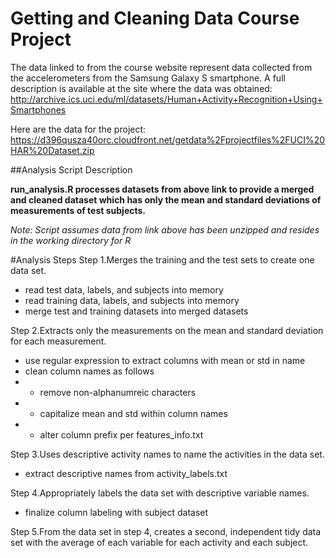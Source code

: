 Getting and Cleaning Data Course Project
========================================
The data linked to from the course website represent data collected from the accelerometers from the Samsung Galaxy S smartphone. A full description is available at the site where the data was obtained: 
http://archive.ics.uci.edu/ml/datasets/Human+Activity+Recognition+Using+Smartphones 

Here are the data for the project: 
https://d396qusza40orc.cloudfront.net/getdata%2Fprojectfiles%2FUCI%20HAR%20Dataset.zip 

##Analysis Script Description

**run_analysis.R processes datasets from above link to provide a merged and cleaned dataset which has only the mean and standard deviations of measurements of test subjects.**

*Note: Script assumes data from link above has been unzipped and resides in the working directory for R*

#Analysis Steps
Step 1.Merges the training and the test sets to create one data set.
  + read test data, labels, and subjects into memory
  + read training data, labels, and subjects into memory
  + merge test and training datasets into merged datasets

Step 2.Extracts only the measurements on the mean and standard deviation for each measurement. 
  + use regular expression to extract columns with mean or std in name
  + clean column names as follows
  + + remove non-alphanumreic characters
  + + capitalize mean and std within column names
  + + alter column prefix per features_info.txt

Step 3.Uses descriptive activity names to name the activities in the data set.
  + extract descriptive names from activity_labels.txt

Step 4.Appropriately labels the data set with descriptive variable names.
  + finalize column labeling with subject dataset

Step 5.From the data set in step 4, creates a second, independent tidy data set with the average of each variable for each activity and each subject.
